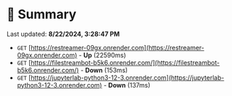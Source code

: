 # 📖 Summary
Last updated: **8/22/2024, 3:28:47 PM**

- `GET` [https://restreamer-09gx.onrender.com](https://restreamer-09gx.onrender.com) - **Up** (22590ms)
- `GET` [https://filestreambot-b5k6.onrender.com/](https://filestreambot-b5k6.onrender.com/) - **Down** (153ms)
- `GET` [https://jupyterlab-python3-12-3.onrender.com](https://jupyterlab-python3-12-3.onrender.com) - **Down** (137ms)

